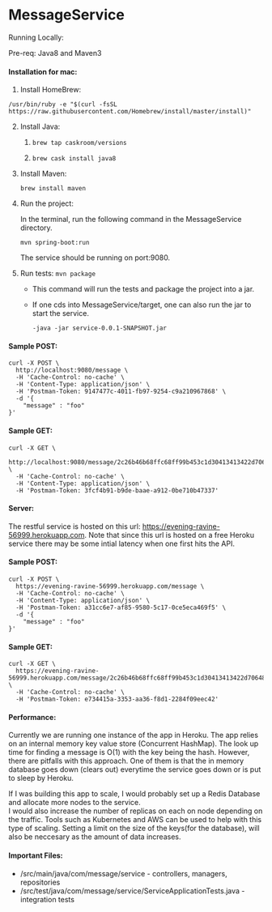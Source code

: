 # MessageService

Running Locally:

Pre-req: Java8 and Maven3

#### Installation for mac:

1. Install HomeBrew:
```
/usr/bin/ruby -e "$(curl -fsSL https://raw.githubusercontent.com/Homebrew/install/master/install)"
```

2. Install Java:

  	1. ```brew tap caskroom/versions```
  
  	2. ```brew cask install java8```
  
3. Install Maven: 

	```brew install maven```
	
4. Run the project:

	In the terminal, run the following command in the MessageService directory.

	```mvn spring-boot:run```

	The service should be running on port:9080.

5. Run tests: ```mvn package```

   * This command will run the tests and package the project into a jar.

   * If one cds into MessageService/target, one can also run the jar to start the service.

     ```-java -jar service-0.0.1-SNAPSHOT.jar```

#### Sample POST:

```
curl -X POST \
  http://localhost:9080/message \
  -H 'Cache-Control: no-cache' \
  -H 'Content-Type: application/json' \
  -H 'Postman-Token: 9147477c-4011-fb97-9254-c9a210967868' \
  -d '{
	"message" : "foo"
}'
```
#### Sample GET:

```
curl -X GET \
  http://localhost:9080/message/2c26b46b68ffc68ff99b453c1d30413413422d706483bfa0f98a5e886266e7ae \
  -H 'Cache-Control: no-cache' \
  -H 'Content-Type: application/json' \
  -H 'Postman-Token: 3fcf4b91-b9de-baae-a912-0be710b47337' 
```
#### Server:

The restful service is hosted on this url: https://evening-ravine-56999.herokuapp.com. 
Note that since this url is hosted on a free Heroku service there may be some intial latency when one first hits the API.

#### Sample POST:

```
curl -X POST \
  https://evening-ravine-56999.herokuapp.com/message \
  -H 'Cache-Control: no-cache' \
  -H 'Content-Type: application/json' \
  -H 'Postman-Token: a31cc6e7-af85-9580-5c17-0ce5eca469f5' \
  -d '{
	"message" : "foo"
}'
```

#### Sample GET:

```
curl -X GET \
  https://evening-ravine-56999.herokuapp.com/message/2c26b46b68ffc68ff99b453c1d30413413422d706483bfa0f98a5e886266e7ae \
  -H 'Cache-Control: no-cache' \
  -H 'Postman-Token: e734415a-3353-aa36-f8d1-2284f09eec42' 
```

#### Performance:

Currently we are running one instance of the app in Heroku. The app relies on an internal memory key value store (Concurrent HashMap). The look up time for finding a message is O(1) with the key being the hash. However, there are pitfalls with this approach. One of them is that the in memory database goes down (clears out) everytime the service goes down or is put to sleep by Heroku.  

If I was building this app to scale, I would probably set up a Redis Database and allocate more nodes to the service.  
I would also increase the number of replicas on each on node depending on the traffic. Tools such as Kubernetes and AWS can be used
 to help with this type of scaling. Setting a limit on the size of the keys(for the database), will also be neccesary as the amount of data increases.

#### Important Files:

* /src/main/java/com/message/service - controllers, managers, repositories
* /src/test/java/com/message/service/ServiceApplicationTests.java - integration tests
